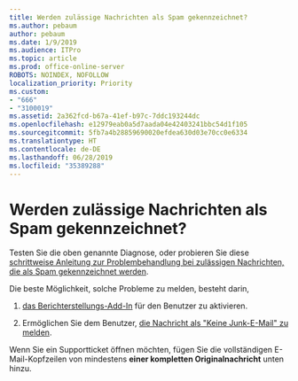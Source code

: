 ```yaml
---
title: Werden zulässige Nachrichten als Spam gekennzeichnet?
ms.author: pebaum
author: pebaum
ms.date: 1/9/2019
ms.audience: ITPro
ms.topic: article
ms.prod: office-online-server
ROBOTS: NOINDEX, NOFOLLOW
localization_priority: Priority
ms.custom:
- "666"
- "3100019"
ms.assetid: 2a362fcd-b67a-41ef-b97c-7ddc193244dc
ms.openlocfilehash: e12979eab0a5d7aada04e42403241bbc54d1f105
ms.sourcegitcommit: 5fb7a4b28859690020efdea630d03e70cc0e6334
ms.translationtype: HT
ms.contentlocale: de-DE
ms.lasthandoff: 06/28/2019
ms.locfileid: "35389288"
---
```

# <a name="do-you-have-legitimate-messages-being-marked-as-spam"></a>Werden zulässige Nachrichten als Spam gekennzeichnet?

Testen Sie die oben genannte Diagnose, oder probieren Sie diese [schrittweise Anleitung zur Problembehandlung bei zulässigen Nachrichten, die als Spam gekennzeichnet werden](https://docs.microsoft.com/office365/securitycompliance/prevent-email-from-being-marked-as-spam-0).
  
Die beste Möglichkeit, solche Probleme zu melden, besteht darin,
  
1. [das Berichterstellungs-Add-In](https://docs.microsoft.com/office365/securitycompliance/enable-the-report-message-add-in) für den Benutzer zu aktivieren.

2. Ermöglichen Sie dem Benutzer, [die Nachricht als "Keine Junk-E-Mail" zu melden](https://support.office.com/article/use-the-report-message-add-in-b5caa9f1-cdf3-4443-af8c-ff724ea719d2?ui=en-US&amp;rs=en-US&amp;ad=US).

Wenn Sie ein Supportticket öffnen möchten, fügen Sie die vollständigen E-Mail-Kopfzeilen von mindestens **einer kompletten Originalnachricht** unten hinzu.
  
